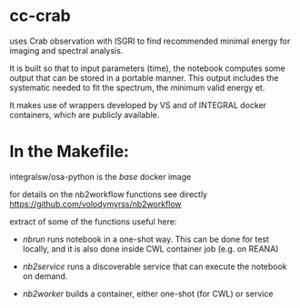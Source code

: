 # cc-crab

uses Crab observation with ISGRI to find recommended minimal energy for imaging and spectral analysis.

It is built so that to input parameters (time), the notebook computes some output
that can be stored in a portable manner. This output includes the systematic needed
to fit the spectrum, the minimum valid energy et.

It makes use of wrappers developed by VS and of INTEGRAL docker containers, which
are publicly available.

# In the Makefile:

integralsw/osa-python is the *base* docker image

for details on the nb2workflow functions see directly https://github.com/volodymyrss/nb2workflow

extract of some of the functions useful here:

- *nbrun* runs notebook in a one-shot way. This can be done for test locally, and it is also done inside CWL container job (e.g. on REANA)

- *nb2service* runs a discoverable service that can execute the notebook on demand.
 
- *nb2worker* builds a container, either one-shot (for CWL) or service


